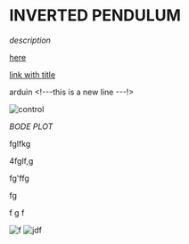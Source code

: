 # INVERTED PENDULUM 

  *description*
  
  
[here](https://help.github.com/en/github/setting-up-and-managing-your-github-user-account/about-your-personal-dashboard)

[link with title](https://help.github.com/en/github/setting-up-and-managing-your-github-user-account/about-your-personal-dashboard "git personal dash")



arduin <!---this is a new line ---!>


![control](https://user-images.githubusercontent.com/56887010/81269325-c686ac00-9066-11ea-8e57-33ff046c4145.PNG)


_BODE PLOT_

fglfkg

4fglf,g

fg'ffg

fg

f
g
f

![f](https://user-images.githubusercontent.com/56887010/81269342-cbe3f680-9066-11ea-972b-22755b56de1a.PNG)
![jdf](https://user-images.githubusercontent.com/56887010/81269349-cedee700-9066-11ea-8c1a-eecddf549728.PNG)



